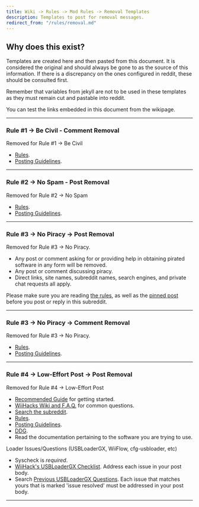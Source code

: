 ```yaml
---
title: Wiki -> Rules -> Mod Rules -> Removal Templates
description: Templates to post for removal messages.
redirect_from: "/rules/removal.md"
---
```


## Why does this exist?

Templates are created here and then pasted from this document. It is considered the original and should always be gone to as the source of this information. If there is a discrepancy on the ones configured in reddit, these should be consulted first.

Remember that variables from jekyll are not to be used in these templates as they must remain cut and pastable into reddit.

You can test the links embedded in this document from the wikipage.

----

### Rule #1 -> Be Civil - Comment Removal

Removed for Rule #1 -> Be Civil

* [Rules](https://www.wiihacks.org/rules).
* [Posting Guidelines](https://www.reddit.com/r/WiiHacks/comments/e4bxdi/readme_read_this_post_before_posting_or_replying/).

----

### Rule #2 -> No Spam - Post Removal

Removed for Rule #2 -> No Spam

* [Rules](https://www.wiihacks.org/rules).
* [Posting Guidelines](https://www.reddit.com/r/WiiHacks/comments/e4bxdi/readme_read_this_post_before_posting_or_replying/).

----

### Rule #3 -> No Piracy -> Post Removal

Removed for Rule #3 -> No Piracy.

* Any post or comment asking for or providing help in obtaining pirated software in any form will be removed.
* Any post or comment discussing piracy.
* Direct links, site names, subreddit names, search engines, and private chat requests all apply.

Please make sure you are reading [the rules](https://www.wiihacks.org/rules), as well as the [pinned post](https://www.reddit.com/r/WiiHacks/comments/e4bxdi/readme_read_this_post_before_posting_or_replying/) before you post or reply in this subreddit.

----

### Rule #3 -> No Piracy -> Comment Removal

Removed for Rule #3 -> No Piracy.
  
* [Rules](https://www.wiihacks.org/rules).
* [Posting Guidelines](https://www.reddit.com/r/WiiHacks/comments/e4bxdi/readme_read_this_post_before_posting_or_replying/).

----

### Rule #4 -> Low-Effort Post -> Post Removal

Removed for Rule #4 -> Low-Effort Post

* [Recommended Guide](https://wii.guide/) for getting started.
* [WiiHacks Wiki and F.A.Q.](https://www.wiihacks.org/) for common questions.
* [Search the subreddit](https://www.reddit.com/r/WiiHacks/search).
* [Rules](https://www.wiihacks.org/rules).
* [Posting Guidelines](https://www.reddit.com/r/WiiHacks/comments/e4bxdi/readme_read_this_post_before_posting_or_replying/).
* [DDG](https://www.duckduckgo.com).
* Read the documentation pertaining to the software you are trying to use.

Loader Issues/Questions (USBLoaderGX, WiiFlow, cfg-usbloader, etc)

* Syscheck is *required*.
* [WiiHack's USBLoaderGX Checklist](https://www.wiihacks.org/faqs#usb-loader-gx). Address each issue in your post body.
* Search [Previous USBLoaderGX Questions](https://www.reddit.com/r/WiiHacks/search/?q=USB%20Loader%20GX&restrict_sr=1&sort=new). Each issue that matches yours that is marked 'issue resolved' must be addressed in your post body.

----
